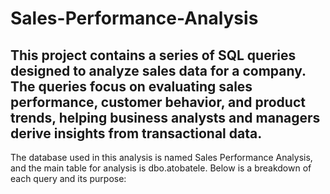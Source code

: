 # Sales-Performance-Analysis
## This project contains a series of SQL queries designed to analyze sales data for a company. The queries focus on evaluating sales performance, customer behavior, and product trends, helping business analysts and managers derive insights from transactional data.

The database used in this analysis is named Sales Performance Analysis, and the main table for analysis is dbo.atobatele. Below is a breakdown of each query and its purpose:
